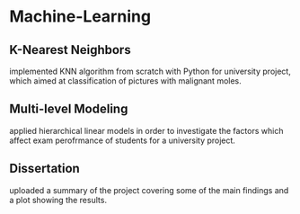 # Machine-Learning

## K-Nearest Neighbors

implemented KNN algorithm from scratch with Python for university project, which aimed at classification of pictures with malignant moles.

## Multi-level Modeling

applied hierarchical linear models in order to investigate the factors which affect exam perofrmance of students for a university project.

## Dissertation

uploaded a summary of the project covering some of the main findings and a plot showing the results. 
